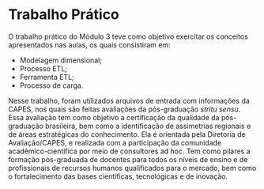 # Trabalho Prático

O trabalho prático do Módulo 3 teve como objetivo exercitar os conceitos apresentados nas aulas, os quais consistiram em:
- Modelagem dimensional;
- Processo ETL;
- Ferramenta ETL;
- Processo de carga.

Nesse trabalho, foram utilizados arquivos de entrada com informações da CAPES, nos quais são feitas avaliações da pós-graduação *stritu sensu*. 
Essa avaliação tem como objetivo a certificação da qualidade da pós-graduação brasileira, bem como a identificação de assimetrias regionais e de áreas estratégicas 
do conhecimento. Ela é orientada pela Diretoria de Avaliação/CAPES, e realizada com a participação da comunidade acadêmico-científica por meio de consultores ad hoc. 
Tem como pilares a formação pós-graduada de docentes para todos os níveis de ensino e de profissionais de recursos humanos qualificados para o mercado, bem como o 
fortalecimento das bases científicas, tecnológicas e de inovação.
